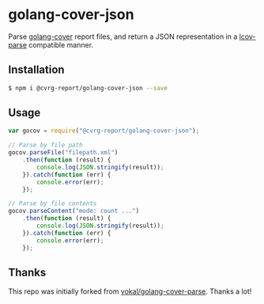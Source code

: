 # golang-cover-json

Parse [golang-cover](https://blog.golang.org/cover) report files, and return a JSON representation in a [lcov-parse](https://github.com/davglass/lcov-parse) compatible manner.

## Installation

```bash
$ npm i @cvrg-report/golang-cover-json --save
```

## Usage

```javascript
var gocov = require("@cvrg-report/golang-cover-json");

// Parse by file path
gocov.parseFile("filepath.xml")
    .then(function (result) {
        console.log(JSON.stringify(result));
    }).catch(function (err) {
        console.error(err);
    });

// Parse by file contents
gocov.parseContent("mode: count ...")
    .then(function (result) {
        console.log(JSON.stringify(result));
    }).catch(function (err) {
        console.error(err);
    });
```

## Thanks

This repo was initially forked from [vokal/golang-cover-parse](https://github.com/vokal/golang-cover-parse). Thanks a lot!
